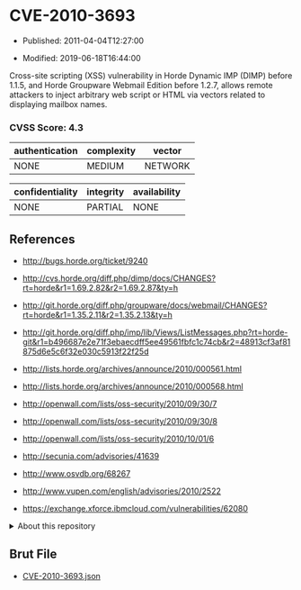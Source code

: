 # CVE-2010-3693

- Published: 2011-04-04T12:27:00

- Modified: 2019-06-18T16:44:00

Cross-site scripting (XSS) vulnerability in Horde Dynamic IMP (DIMP) before 1.1.5, and Horde Groupware Webmail Edition before 1.2.7, allows remote attackers to inject arbitrary web script or HTML via vectors related to displaying mailbox names.

### CVSS Score: **4.3**

| authentication | complexity | vector |
| --- | --- | --- |
| NONE | MEDIUM | NETWORK |

| confidentiality | integrity | availability |
| --- | --- | --- |
| NONE | PARTIAL | NONE |

## References

* http://bugs.horde.org/ticket/9240

* http://cvs.horde.org/diff.php/dimp/docs/CHANGES?rt=horde&r1=1.69.2.82&r2=1.69.2.87&ty=h

* http://git.horde.org/diff.php/groupware/docs/webmail/CHANGES?rt=horde&r1=1.35.2.11&r2=1.35.2.13&ty=h

* http://git.horde.org/diff.php/imp/lib/Views/ListMessages.php?rt=horde-git&r1=b496687e2e71f3ebaecdff5ee49561fbfc1c74cb&r2=48913cf3af81875d6e5c6f32e030c5913f22f25d

* http://lists.horde.org/archives/announce/2010/000561.html

* http://lists.horde.org/archives/announce/2010/000568.html

* http://openwall.com/lists/oss-security/2010/09/30/7

* http://openwall.com/lists/oss-security/2010/09/30/8

* http://openwall.com/lists/oss-security/2010/10/01/6

* http://secunia.com/advisories/41639

* http://www.osvdb.org/68267

* http://www.vupen.com/english/advisories/2010/2522

* https://exchange.xforce.ibmcloud.com/vulnerabilities/62080

<details>
<summary>About this repository</summary> 

  This repository is part of the project [Live Hack CVE](https://github.com/Live-Hack-CVE). Main website can be found [www.live-hack.org](https://www.live-hack.org) 
  
  Made by [Sn0wAlice](https://github.com/Sn0wAlice) for the people that care about security and need to have a feed of the latest CVEs. Hope you enjoy it, don't forget to star the repo and follow me on [Twitter](https://twitter.com/Sn0wAlice) and [Github](https://github.com/Sn0wAlice). And that is my [personnal website](https://www.alice-snow.me/)

  - [Home Page](https://github.com/Live-Hack-CVE)
  - [Framework](https://github.com/Live-Hack-CVE/cve-framework)
  - [CVE database](https://github.com/Live-Hack-CVE/full_database)
  - [Changelog](https://github.com/Live-Hack-CVE/Changelog)
</details>

## Brut File

* [CVE-2010-3693.json](https://raw.githubusercontent.com/Live-Hack-CVE/full_database/main/cves/2010/CVE-2010-3693.json)

